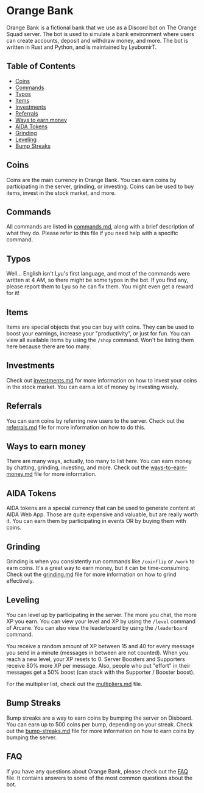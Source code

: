 # Orange Bank

Orange Bank is a fictional bank that we use as a Discord bot on The Orange Squad server. The bot is used to simulate a bank environment where users can create accounts, deposit and withdraw money, and more. The bot is written in Rust and Python, and is maintained by LyubomirT.

## Table of Contents

- [Coins](#coins)
- [Commands](#commands)
- [Typos](#typos)
- [Items](#items)
- [Investments](#investments)
- [Referrals](#referrals)
- [Ways to earn money](#ways-to-earn-money)
- [AIDA Tokens](#aida-tokens)
- [Grinding](#grinding)
- [Leveling](#leveling)
- [Bump Streaks](#bump-streaks)

## Coins

Coins are the main currency in Orange Bank. You can earn coins by participating in the server, grinding, or investing. Coins can be used to buy items, invest in the stock market, and more.

## Commands

All commands are listed in [commands.md](commands.md), along with a brief description of what they do. Please refer to this file if you need help with a specific command.

## Typos

Well... English isn't Lyu's first language, and most of the commands were written at 4 AM, so there might be some typos in the bot. If you find any, please report them to Lyu so he can fix them. You might even get a reward for it!

## Items

Items are special objects that you can buy with coins. They can be used to boost your earnings, increase your "productivity", or just for fun. You can view all available items by using the `/shop` command. Won't be listing them here because there are too many.

## Investments

Check out [investments.md](investments.md) for more information on how to invest your coins in the stock market. You can earn a lot of money by investing wisely.

## Referrals

You can earn coins by referring new users to the server. Check out the [referrals.md](referrals.md) file for more information on how to do this.

## Ways to earn money

There are many ways, actually, too many to list here. You can earn money by chatting, grinding, investing, and more. Check out the [ways-to-earn-money.md](ways-to-earn-money.md) file for more information.

## AIDA Tokens

AIDA tokens are a special currency that can be used to generate content at AIDA Web App. Those are quite expensive and valuable, but are really worth it. You can earn them by participating in events OR by buying them with coins.

## Grinding

Grinding is when you consistently run commands like `/coinflip` or `/work` to earn coins. It's a great way to earn money, but it can be time-consuming. Check out the [grinding.md](grinding.md) file for more information on how to grind effectively.

## Leveling

You can level up by participating in the server. The more you chat, the more XP you earn. You can view your level and XP by using the `/level` command of Arcane. You can also view the leaderboard by using the `/leaderboard` command.

You receive a random amount of XP between 15 and 40 for every message you send in a minute (messages in between are not counted). When you reach a new level, your XP resets to 0. Server Boosters and Supporters receive 80% more XP per message. Also, people who put "effort" in their messages get a 50% boost (can stack with the Supporter / Booster boost).

For the multiplier list, check out the [multipliers.md](multipliers.md) file.

## Bump Streaks

Bump streaks are a way to earn coins by bumping the server on Disboard. You can earn up to 500 coins per bump, depending on your streak. Check out the [bump-streaks.md](bump-streaks.md) file for more information on how to earn coins by bumping the server.

## FAQ

If you have any questions about Orange Bank, please check out the [FAQ](faq.md) file. It contains answers to some of the most common questions about the bot.